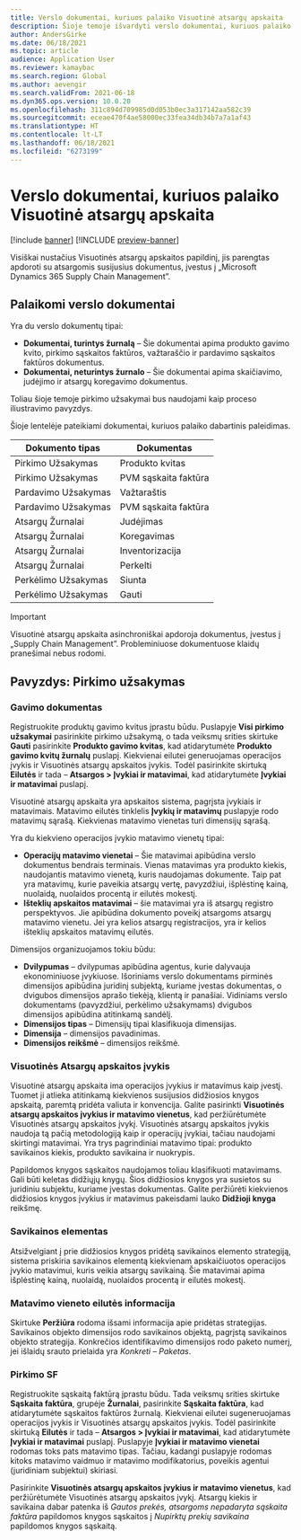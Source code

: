 ```yaml
---
title: Verslo dokumentai, kuriuos palaiko Visuotinė atsargų apskaita
description: Šioje temoje išvardyti verslo dokumentai, kuriuos palaiko Visuotinė atsargų apskaita. Taip pat pateikiamas išsamus pirkimo užsakymo dokumentų pavyzdys.
author: AndersGirke
ms.date: 06/18/2021
ms.topic: article
audience: Application User
ms.reviewer: kamaybac
ms.search.region: Global
ms.author: aevengir
ms.search.validFrom: 2021-06-18
ms.dyn365.ops.version: 10.0.20
ms.openlocfilehash: 311c894d709985d0d053b0ec3a317142aa582c39
ms.sourcegitcommit: eceae470f4ae58000ec33fea34db34b7a7a1af43
ms.translationtype: HT
ms.contentlocale: lt-LT
ms.lasthandoff: 06/18/2021
ms.locfileid: "6273199"
---
```

# <a name="business-documents-supported-by-global-inventory-accounting"></a>Verslo dokumentai, kuriuos palaiko Visuotinė atsargų apskaita

[!include [banner](../includes/banner.md)]
[!INCLUDE [preview-banner](../includes/preview-banner.md)]

Visiškai nustačius Visuotinės atsargų apskaitos papildinį, jis parengtas apdoroti su atsargomis susijusius dokumentus, įvestus į „Microsoft Dynamics 365 Supply Chain Management”.

## <a name="supported-business-documents"></a>Palaikomi verslo dokumentai

Yra du verslo dokumentų tipai:

- **Dokumentai, turintys žurnalą** – Šie dokumentai apima produkto gavimo kvito, pirkimo sąskaitos faktūros, važtaraščio ir pardavimo sąskaitos faktūros dokumentus.
- **Dokumentai, neturintys žurnalo** – Šie dokumentai apima skaičiavimo, judėjimo ir atsargų koregavimo dokumentus.

Toliau šioje temoje pirkimo užsakymai bus naudojami kaip proceso iliustravimo pavyzdys.

Šioje lentelėje pateikiami dokumentai, kuriuos palaiko dabartinis paleidimas.

| Dokumento tipas      | Dokumentas        |
|--------------------|-----------------|
| Pirkimo Užsakymas     | Produkto kvitas |
| Pirkimo Užsakymas     | PVM sąskaita faktūra         |
| Pardavimo Užsakymas        | Važtaraštis    |
| Pardavimo Užsakymas        | PVM sąskaita faktūra         |
| Atsargų Žurnalai | Judėjimas        |
| Atsargų Žurnalai | Koregavimas      |
| Atsargų Žurnalai | Inventorizacija        |
| Atsargų Žurnalai | Perkelti        |
| Perkėlimo Užsakymas     | Siunta        |
| Perkėlimo Užsakymas     | Gauti         |

> [!IMPORTANT]
> Visuotinė atsargų apskaita asinchroniškai apdoroja dokumentus, įvestus į „Supply Chain Management”. Probleminiuose dokumentuose klaidų pranešimai nebus rodomi.

## <a name="example-purchase-order"></a>Pavyzdys: Pirkimo užsakymas

### <a name="product-receipt"></a>Gavimo dokumentas

Registruokite produktų gavimo kvitus įprastu būdu. Puslapyje **Visi pirkimo užsakymai** pasirinkite pirkimo užsakymą, o tada veiksmų srities skirtuke **Gauti** pasirinkite **Produkto gavimo kvitas**, kad atidarytumėte **Produkto gavimo kvitų žurnalų** puslapį. Kiekvienai eilutei generuojamas operacijos įvykis ir Visuotinės atsargų apskaitos įvykis. Todėl pasirinkite skirtuką **Eilutės** ir tada – **Atsargos \> Įvykiai ir matavimai**, kad atidarytumėte **Įvykiai ir matavimai** puslapį.

Visuotinė atsargų apskaita yra apskaitos sistema, pagrįsta įvykiais ir matavimais. Matavimo eilutės tinklelis **Įvykių ir matavimų** puslapyje rodo matavimų sąrašą. Kiekvienas matavimo vienetas turi dimensijų sąrašą.

Yra du kiekvieno operacijos įvykio matavimo vienetų tipai:

- **Operacijų matavimo vienetai** – Šie matavimai apibūdina verslo dokumentus bendrais terminais. Vienas matavimas yra produkto kiekis, naudojantis matavimo vienetą, kuris naudojamas dokumente. Taip pat yra matavimų, kurie paveikia atsargų vertę, pavyzdžiui, išplėstinę kainą, nuolaidą, nuolaidos procentą ir eilutės mokestį.
- **Išteklių apskaitos matavimai** – šie matavimai yra iš atsargų registro perspektyvos. Jie apibūdina dokumento poveikį atsargoms atsargų matavimo vienetu. Jei yra kelios atsargų registracijos, yra ir kelios išteklių apskaitos matavimų eilutės.

Dimensijos organizuojamos tokiu būdu:

- **Dvilypumas** – dvilypumas apibūdina agentus, kurie dalyvauja ekonominiuose įvykiuose. Išoriniams verslo dokumentams pirminės dimensijos apibūdina juridinį subjektą, kuriame įvestas dokumentas, o dvigubos dimensijos aprašo tiekėją, klientą ir panašiai. Vidiniams verslo dokumentams (pavyzdžiui, perkėlimo užsakymams) dvigubos dimensijos apibūdina atitinkamą sandėlį.
- **Dimensijos tipas** – Dimensijų tipai klasifikuoja dimensijas.
- **Dimensija** – dimensijos pavadinimas.
- **Dimensijos reikšmė** – dimensijos reikšmė.

### <a name="global-inventory-accounting-event"></a>Visuotinės Atsargų apskaitos įvykis

Visuotinė atsargų apskaita ima operacijos įvykius ir matavimus kaip įvestį. Tuomet ji atlieka atitinkamą kiekvienos susijusios didžiosios knygos apskaitą, paremtą pridėta valiuta ir konvencija. Galite pasirinkti **Visuotinės atsargų apskaitos įvykius ir matavimo vienetus**, kad peržiūrėtumėte Visuotinės atsargų apskaitos įvykį. Visuotinės atsargų apskaitos įvykis naudoja tą pačią metodologiją kaip ir operacijų įvykiai, tačiau naudojami skirtingi matavimai. Yra trys pagrindiniai matavimo tipai: produkto savikainos kiekis, produkto savikaina ir nuokrypis.

Papildomos knygos sąskaitos naudojamos toliau klasifikuoti matavimams. Gali būti keletas didžiųjų knygų. Šios didžiosios knygos yra susietos su juridiniu subjektu, kuriame įvestas dokumentas. Galite peržiūrėti kiekvienos didžiosios knygos įvykius ir matavimus pakeisdami lauko **Didžioji knyga** reikšmę.

### <a name="cost-element"></a>Savikainos elementas

Atsižvelgiant į prie didžiosios knygos pridėtą savikainos elemento strategiją, sistema priskiria savikainos elementą kiekvienam apskaičiuotos operacijos įvykio matavimui, kuris veikia atsargų savikainą. Šie matavimai apima išplėstinę kainą, nuolaidą, nuolaidos procentą ir eilutės mokestį.

### <a name="measurement-line-details"></a>Matavimo vieneto eilutės informacija

Skirtuke **Peržiūra** rodoma išsami informacija apie pridėtas strategijas. Savikainos objekto dimensijos rodo savikainos objektą, pagrįstą savikainos objekto strategija. Konkrečios identifikavimo dimensijos rodo paketo numerį, jei išlaidų srauto prielaida yra *Konkreti – Paketas*.

### <a name="purchase-invoice"></a>Pirkimo SF

Registruokite sąskaitą faktūrą įprastu būdu. Tada veiksmų srities skirtuke **Sąskaita faktūra**, grupėje **Žurnalai**, pasirinkite **Sąskaita faktūra**, kad atidarytumėte sąskaitos faktūros žurnalą. Kiekvienai eilutei sugeneruojamas operacijos įvykis ir Visuotinės atsargų apskaitos įvykis. Todėl pasirinkite skirtuką **Eilutės** ir tada – **Atsargos \> Įvykiai ir matavimai**, kad atidarytumėte **Įvykiai ir matavimai** puslapį. Puslapyje **Įvykiai ir matavimo vienetai** rodomas toks pats matavimo tipas. Tačiau, kadangi puslapyje rodomas kitoks matavimo vaidmuo ir matavimo modifikatorius, poveikis agentui (juridiniam subjektui) skiriasi.

Pasirinkite **Visuotinės atsargų apskaitos įvykius ir matavimo vienetus**, kad peržiūrėtumėte Visuotinės atsargų apskaitos įvykį. Atsargų kiekis ir savikaina dabar patenka iš *Gautos prekės, atsargoms nepadaryta sąskaita faktūra* papildomos knygos sąskaitos į *Nupirktų prekių savikaina* papildomos knygos sąskaitą.
